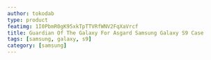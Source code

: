 ```yaml
---
author: tokodab
type: product
featimg: 1I0PbmR0gK95xkTpTTVRfWNV2FqXaVrcf
title: Guardian Of The Galaxy For Asgard Samsung Galaxy S9 Case
tags: [samsung, galaxy, s9]
category: [samsung]
---
```

